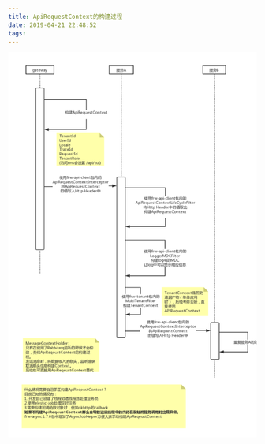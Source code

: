 ```yaml
---
title: ApiRequestContext的构建过程
date: 2019-04-21 22:48:52
tags:
---
```

![Context构建](apirequestcontext/Context%E6%9E%84%E5%BB%BA.png)

